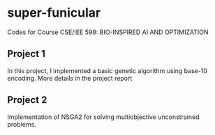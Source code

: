 # super-funicular
Codes for Course CSE/IEE 598: BIO-INSPIRED AI AND OPTIMIZATION

## Project 1
In this project, I implemented a basic genetic algorithm using base-10 encoding. More details in the project report

## Project 2
Implementation of NSGA2 for solving multiobjective unconstrained problems. 

